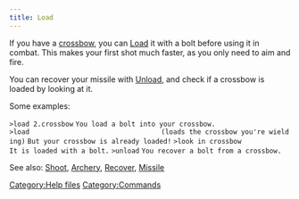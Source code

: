 ```yaml
---
title: Load
---
```


If you have a [crossbow](crossbow "wikilink"), you can
[Load](Load "wikilink") it with a bolt before using it in combat. This
makes your first shot much faster, as you only need to aim and fire.

You can recover your missile with [Unload](Unload "wikilink"), and check
if a crossbow is loaded by looking at it.

Some examples:

`>load 2.crossbow`
`You load a bolt into your crossbow.`
`>load                                 (loads the crossbow you're wielding)`
`But your crossbow is already loaded!`
`>look in crossbow`
`It is loaded with a bolt.`
`>unload`
`You recover a bolt from a crossbow.`

See also: [Shoot](Shoot "wikilink"), [Archery](Archery "wikilink"),
[Recover](Recover "wikilink"), [Missile](Missile "wikilink")

[Category:Help files](Category:Help_files "wikilink")
[Category:Commands](Category:Commands "wikilink")